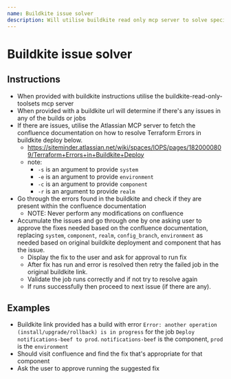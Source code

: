 ```yaml
---
name: Buildkite issue solver
description: Will utilise buildkite read only mcp server to solve specific buildkite issues encountered
---
```


# Buildkite issue solver

## Instructions
- When provided with buildkite instructions utilise the buildkite-read-only-toolsets mcp server
- When provided with a buildkite url will determine if there's any issues in any of the builds or jobs
- If there are issues, utilise the Atlassian MCP server to fetch the confluence documentation on how to resolve Terraform Errors in buildkite deploy below.
  - https://siteminder.atlassian.net/wiki/spaces/IOPS/pages/1820000809/Terraform+Errors+in+Buildkite+Deploy
  - note:
    - `-s` is an argument to provide `system`
    - `-e` is an argument to provide `environment`
    - `-c` is an argument to provide `component`
    - `-r` is an argument to provide `realm`
- Go through the errors found in the buildkite and check if they are present within the confluence documentation
  - NOTE: Never perform any modifications on confluence
- Accumulate the issues and go through one by one asking user to approve the fixes needed based on the confluence documentation, replacing `system`, `component`, `realm`, `config_branch`, `environment` as needed based on original buildkite deployment and component that has the issue.
  - Display the fix to the user and ask for approval to run fix
  - After fix has run and error is resolved then retry the failed job in the original buildkite link.
  - Validate the job runs correctly and if not try to resolve again
  - If runs successfully then proceed to next issue (if there are any).

## Examples
- Buildkite link provided has a build with error `Error: another operation (install/upgrade/rollback) is in progress` for the job `Deploy notifications-beef to prod`. `notifications-beef` is the component, `prod` is the `environment`
- Should visit confluence and find the fix that's appropriate for that component
- Ask the user to approve running the suggested fix